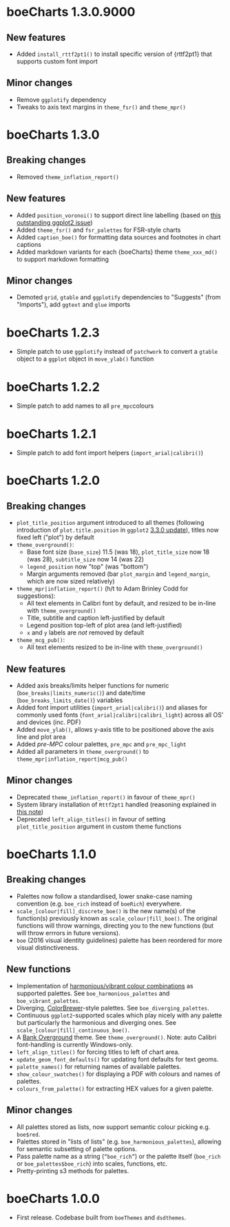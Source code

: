 # boeCharts 1.3.0.9000

## New features

- Added `install_rttf2pt1()` to install specific version of {rttf2pt1} that supports custom font import

## Minor changes

- Remove `ggplotify` dependency
- Tweaks to axis text margins in `theme_fsr()` and `theme_mpr()`

# boeCharts 1.3.0

## Breaking changes

- Removed `theme_inflation_report()`

## New features

- Added `position_voronoi()` to support direct line labelling (based on [this outstanding ggplot2 issue](https://github.com/tidyverse/ggplot2/issues/3093))
- Added `theme_fsr()` and `fsr_palettes` for FSR-style charts
- Added `caption_boe()` for formatting data sources and footnotes in chart captions
- Added markdown variants for each {boeCharts} theme `theme_xxx_md()` to support markdown formatting

## Minor changes

- Demoted `grid`, `gtable` and `ggplotify` dependencies to "Suggests" (from "Imports"), add `ggtext` and `glue` imports

# boeCharts 1.2.3

- Simple patch to use `ggplotify` instead of `patchwork` to convert a `gtable`
object to a `ggplot` object in `move_ylab()` function

# boeCharts 1.2.2

- Simple patch to add names to all `pre_mpc`colours

# boeCharts 1.2.1

- Simple patch to add font import helpers (`import_arial|calibri()`)

# boeCharts 1.2.0

## Breaking changes

- `plot_title_position` argument introduced to all themes (following introduction of `plot.title.position` in `ggplot2` [3.3.0 update](https://www.tidyverse.org/blog/2020/03/ggplot2-3-3-0/#grab-bag)), titles now fixed left ("plot") by default 
- `theme_overground()`:
    - Base font size (`base_size`) 11.5 (was 18), `plot_title_size` now 18 (was 28), `subtitle_size` now 14 (was 22)
    - `legend_position` now "top" (was "bottom")
    - Margin arguments removed (bar `plot_margin` and `legend_margin`, which are now sized relatively)
- `theme_mpr|inflation_report()` (h/t to Adam Brinley Codd for suggestions):
    - All text elements in Calibri font by default, and resized to be in-line with `theme_overground()`
    - Title, subtitle and caption left-justified by default
    - Legend position top-left of plot area (and left-justified)
    - `x` and `y` labels are *not* removed by default
- `theme_mcg_pub()`:
    - All text elements resized to be in-line with `theme_overground()`
    

## New features

- Added axis breaks/limits helper functions for numeric (`boe_breaks|limits_numeric()`) and date/time (`boe_breaks_limits_date()`) variables
- Added font import utilities (`import_arial|calibri()`) and aliases for commonly used fonts (`font_arial|calibri|calibri_light`) across all OS' and devices (inc. PDF)
- Added `move_ylab()`, allows y-axis title to be positioned above the axis line and plot area
- Added *pre-MPC* colour palettes, `pre_mpc` and `pre_mpc_light`
- Added all parameters in `theme_overground()` to `theme_mpr|inflation_report|mcg_pub()`

## Minor changes

- Deprecated `theme_inflation_report()` in favour of `theme_mpr()`
- System library installation of `Rttf2pt1` handled (reasoning explained in [this note](http://collaborate/workspaces/RHelpCentre/R%20Markdown/Importing_Custom_Fonts.html))
- Deprecated `left_align_titles()` in favour of setting `plot_title_position` argument in custom theme functions

# boeCharts 1.1.0

## Breaking changes

* Palettes now follow a standardised, lower snake-case naming convention (e.g. `boe_rich` instead of `boeRich`) everywhere.
* `scale_[colour|fill]_discrete_boe()` is the new name(s) of the function(s) previously known as `scale_colour|fill_boe()`. The original functions will throw warnings, directing you to the new functions (but will throw errrors in future versions).
* `boe` (2016 visual identity guidelines) palette has been reordered for more visual distinctiveness.

## New functions

* Implementation of [harmonious/vibrant colour combinations](https://bankofengland.frontify.com/d/RPk6pMZziBFw/bank-standards#/brand-elements/colour-palette) as supported palettes. See `boe_harmonious_palettes` and `boe_vibrant_palettes`.
* Diverging, [ColorBrewer](http://colorbrewer2.org/#type=sequential&scheme=BuGn&n=3)-style palettes. See `boe_diverging_palettes`.
* Continuous `ggplot2`-supported scales which play nicely with any palette but particularly the harmonious and diverging ones. See `scale_[colour|fill]_continuous_boe()`. 
* A [Bank Overground](https://www.bankofengland.co.uk/bank-overground) theme. See `theme_overground()`. Note: auto Calibri font-handling is currently Windows-only.
* `left_align_titles()` for forcing titles to left of chart area.
* `update_geom_font_defaults()` for updating font defaults for text geoms.
* `palette_names()` for returning names of available palettes.
* `show_colour_swatches()` for displaying a PDF with colours and names of palettes.
* `colours_from_palette()` for extracting HEX values for a given palette.

## Minor changes

* All palettes stored as lists, now support semantic colour picking e.g. `boe$red`.
* Palettes stored in "lists of lists" (e.g. `boe_harmonious_palettes`), allowing for semantic subsetting of palette options.
* Pass palette name as a string (`“boe_rich”`) or the palette itself (`boe_rich` or `boe_palettes$boe_rich`) into scales, functions, etc.
* Pretty-printing s3 methods for palettes.


# boeCharts 1.0.0

* First release. Codebase built from `boeThemes` and `dsdthemes`.



